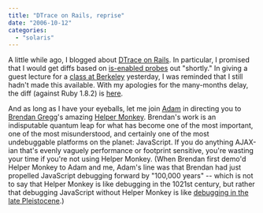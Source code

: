```yaml
---
title: "DTrace on Rails, reprise"
date: "2006-10-12"
categories: 
  - "solaris"
---
```


A little while ago, I blogged about [DTrace on Rails](http://dtrace.org/blogs/bmc/dtrace_on_rails). In particular, I promised that I would get diffs based on [is-enabled probes](http://www.opensolaris.org/jive/thread.jspa?messageID=31314) out "shortly." In giving a guest lecture for a [class at Berkeley](http://radlab.cs.berkeley.edu/wiki/RADSClassFall06) yesterday, I was reminded that I still hadn't made this available. With my apologies for the many-months delay, the diff (against Ruby 1.8.2) is [here](http://dtrace.org/resources/bmc/ruby-1.8.2-dtrace-isenabled.diff).

And as long as I have your eyeballs, let me join [Adam](http://blogs.sun.com/ahl/entry/dtrace_is_a_web_developer) in directing you to [Brendan Gregg](http://blogs.sun.com/brendan)'s amazing [Helper Monkey](http://blogs.sun.com/brendan/entry/dtrace_meets_javascript). Brendan's work is an indisputable quantum leap for what has become one of the most important, one of the most misunderstood, and certainly one of the most undebuggable platforms on the planet: JavaScript. If you do anything AJAX-ian that's evenly vaguely performance or footprint sensitive, you're wasting your time if you're not using Helper Monkey. (When Brendan first demo'd Helper Monkey to Adam and me, Adam's line was that Brendan had just propelled JavaScript debugging forward by "100,000 years" -- which is not to say that Helper Monkey is like debugging in the 1021st century, but rather that debugging JavaScript without Helper Monkey is like [debugging in the late Pleistocene](http://rocr.xepher.net/weblog/images/neanderthalers.jpg).)
